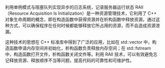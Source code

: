 利用单例模式与阻塞队列实现异步的日志系统，记录服务器运行状态
RAII（Resource Acquisition Is Initialization）是一种资源管理技术，它利用了 C++ 对象生命周期的概念，即在构造函数中获得资源并在析构函数中释放资源。通过这种方式，可以确保程序在任何时候都能够释放它所占用的资源，而不会造成资源泄漏。

这种技术的思想在 C++ 标准库中得到了广泛的应用，比如在 std::vector 中，构造函数申请内存空间并初始化，析构函数负责释放内存空间；在 std::fstream 中，构造函数打开文件，析构函数关闭文件等。利用 RAII 技术，可以有效避免忘记释放资源、释放顺序不当等问题，提高代码的可靠性和可维护性。